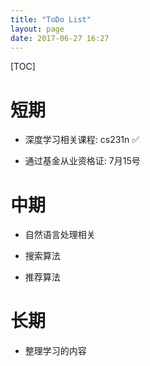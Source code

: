 ```yaml
---
title: "ToDo List"
layout: page
date: 2017-06-27 16:27
---
```


[TOC]
# 短期
- 深度学习相关课程: cs231n :white_check_mark:


- 通过基金从业资格证: 7月15号


# 中期

- 自然语言处理相关

- 搜索算法

- 推荐算法



# 长期
- 整理学习的内容